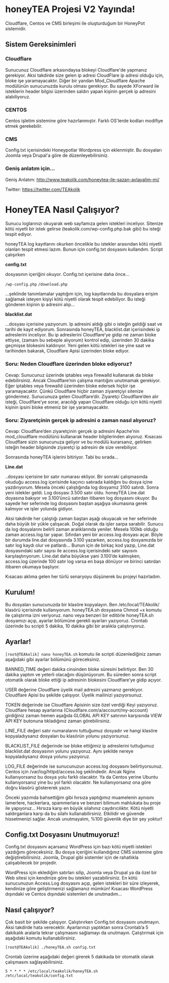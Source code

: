 # honeyTEA Projesi V2 Yayında!

Cloudflare, Centos ve CMS birleşimi ile oluşturduğum bir HoneyPot sistemidir. 

## Sistem Gereksinimleri

### Cloudflare 
Sunucunuz Cloudflare arkasındaysa blokeyi Cloudflare'de yapmanız gerekiyor. Aksi takdirde size gelen ip adresi CloudFlare ip adresi olduğu için, bloke işe yaramayacaktır. Diğer bir yandan Mod_Cloudflare Apache modülünün sunucunuzda kurulu olması gerekiyor. Bu sayede XForward ile isteklerin header bilgisi üzerinden saldırı yapan kişinin gerçek ip adresini alabiliyoruz. 

### CENTOS
Centos işletim sistemine göre hazırlanmıştır. Farklı OS'lerde kodları modifiye etmek gerekebilir.

### CMS
Config.txt içerisindeki Honeypotlar Wordpress için eklenmiştir. Bu dosyaları Joomla veya Drupal'a göre de düzenleyebilirsiniz.

### Geniş anlatım için...

Geniş Anlatım: http://www.teakolik.com/honeytea-ile-sazan-avlayalim-mi/

Twitter: https://twitter.com/TEAkolik

# HoneyTEA Nasıl Çalışıyor?

Sunucu loglarınızı okuyarak web sayfamıza gelen istekleri inceliyor. Sitenize kötü niyetli bir istek gelirse (teakolik.com/wp-config.php.bak gibi) bu isteği tespit ediyor.

honeyTEA log kayıtlarını okurken öncelikle bu istekler arasından kötü niyetli olanları tespit etmesi lazım. Bunun için config.txt dosyasını kullandım. Script çalışırken

**config.txt**

dosyasının içeriğini okuyor. Config.txt içerisine daha önce…

`/wp-config.php`
`/download.php`

…şeklinde tanımlamalar yaptığım için, log kayıtlarında bu dosyalara erişim sağlamak isteyen kişiyi kötü niyetli olarak tespit edebiliyor. Bu isteği gönderen kişinin ip adresini alıp…

**blacklist.dat**

…dosyası içerisine yazıyorum. Ip adresini aldığı gibi o isteğin geldiği saat ve tarihi de kayıt ediyorum. Sonrasında honeyTEA, blacklist.dat içerisindeki ip adreslerini inceliyor. Bu ip adreslerini Cloudflare’ye gidip ne zaman bloke ettiyse, (zamanı bu sebeple alıyorum) kontrol edip, üzerinden 30 dakika geçmişse blokesini kaldırıyor. Yeni gelen kötü istekleri ise yine saat ve tarihinden bakarak, Cloudflare Apisi üzerinden bloke ediyor.

### Soru: Neden Cloudflare üzerinden bloke ediyoruz?

Cevap: Sunucunuz üzerinde iptables veya firewalld kullanarak da bloke edebilirsiniz. Ancak Cloudflare’nin çalışma mantığını unutmamak gerekiyor. Eğer iptables veya firewalld üzerinden bloke edersek hiçbir işe yaramayacaktır. Çünkü Cloudflare hiçbir zaman ziyaretçiyi sitenize göndermez. Sunucunuza gelen Cloudflare’dir. Ziyaretçi Cloudflare’den alır isteği, Cloudflare’ye sorar, aracılığı yapan Cloudflare olduğu için kötü niyetli kişinin ipsini bloke etmeniz bir işe yaramayacaktır.

### Soru: Ziyaretçinin gerçek ip adresini o zaman nasıl alıyoruz?

Cevap: Cloudflare’den ziyaretçinin gerçek ip adresini Apache’nin mod_cloudflare modülünü kullanarak header bilgilerinden alıyoruz. Kısacası Cloudflare sizin sunucunuza geliyor ve bu modülü kurarsanız, gelirken isteğin header bilgisinde ziyaretçi ip adresini de size verebiliyor.

Sonrasında honeyTEA işlerini bitiriyor. Tabi bu sırada…

**Line.dat**

..dosyası içerisine bir satır numarası ekliyor. Bir sonraki çalışmasında okuduğu access.log içerisinde kaçıncı satırada kaldığını bu dosya içine yazdırıyorum. Mesela önceki çalıştığında log dosyamız 3100 satırdı. Sonra yeni istekler geldi. Log dosyası 3.500 satır oldu. honeyTEA Line.dat doyasına bakıyor ve 3.100’üncü satırdan itibaren log dosyasını okuyor. Bu sayede her seferinde log dosyasını baştan aşağıya okumasına gerek kalmıyor ve işler yolunda gidiyor.

Aksi takdirde her çalıştığı zaman baştan aşağı okuyacak ve her seferinde daha büyük bir yükle çalışacak. Doğal olarak da işler sarpa sarabilir. Sunucu da log dosyalarını belirli zaman aralıklarında yeniler. Mesela 100kb olduğu zaman access.log.tar yapar. Sıfırdan yeni bir access.log dosyası açar. Böyle bir durumda line.dat dosyasında 3.100 yazarken, access.log dosyamızda bir satır log kaydı olur ve patlardı… Bunun için de birkaç kod yazıp, Line.dat dosyasındaki satır sayısı ile access.log içerisindeki satır sayısını karşılaştırıyorum. Line.dat daha büyükse yani 3.100’de kalmışken, access.log üzerinde 100 satır log varsa en başa dönüyor ve birinci satırdan itibaren okumaya başlıyor.

Kısacası aklıma gelen her türlü senaryoyu düşünerek bu projeyi hazırladım.

## Kurulum!

Bu dosyaları sunucunuzda bir klasöre kopyalayın. Ben /etc/local/TEAkolik/ klasörü içerisinde kullanıyorum.
honeyTEA.sh dosyasına Chmod +x komutu ile çalıştırma izni veriyoruz.
nano veya benzeri bir editörle honeyTEA.sh dosyamızı açıp, ayarlar bölümüne gerekli ayarları yazıyoruz.
Crontab üzerinde bu scripti 5 dakika, 10 dakika gibi bir aralıkla çalıştırıyoruz.

## Ayarlar!

`[root@TEAkolik] nano honeyTEA.sh` komutu ile scripti düzenlediğiniz zaman aşağıdaki gibi ayarlar bölümünü göreceksiniz.

BANNED_TIME değeri dakika cinsinden bloke süresini belirtiyor. Ben 30 dakika yaptım ve yeterli olacağını düşünüyorum. Bu süreden sonra script otomatik olarak bloke ettiği ip adresinin blokesini Cloudflare’ye gidip açıyor.

USER değerine Cloudflare üyelik mail adresini yazmanız gerekiyor. Cloudflare Apisi bu şekilde çalışıyor. Üyelik mailinizi yazıyorsunuz.

TOKEN değerinde ise Cloudflare Apisinin size özel verdiği Keyi yazıyoruz. Cloudflare hesap ayarlarına (Cloudflare.com/a/account/my-account) girdiğiniz zaman hemen aşağıda GLOBAL API KEY satırının karşısında VIEW API KEY butonuna tıkladığınız zaman görebilirsiniz.

LINE_FILE değeri satır numaralarını tuttuğumuz dosyadır ve hangi klasöre kopyaladıysanız dosyaları bu klasörün yolunu yazıyorsunuz.

BLACKLIST_FILE değerinde ise bloke ettiğimiz ip adreslerini tuttuğumuz blacklist.dat dosyasının yolunu yazıyoruz. Aynı şekilde nereye kopyaladıysanız dosya yolunu yazıyoruz.

LOG_FILE değerinde ise sunucunuzun access.log dosyasını belirtiyorsunuz. Centos için /var/log/httpd/access.log şeklindedir. Ancak Nginx kullanıyorsanız bu dosya yolu farklı olacaktır. Ya da Centos yerine Ubuntu kullanıyorsanız yine bu yol farklı olacaktır. Ne kullanıyorsanız ona göre doğru klasörü göstererek yazın.

Önceki yazımda bahsettiğim gibi hırsıza yaptığımız muamelenin aynısını lamerlere, hackerlara, spammerlara ve benzeri bilimum mahlukata bu proje ile yapıyoruz… Hırsıza karşı en büyük silahınız caydırıcılıktır. Kötü niyetli saldırganlara karşı da bu silahı kullanabilirsiniz. Etkilidir ve güvende hissetmenizi sağlar. Ancak unutmayalım, %100 güvenlik diye bir şey yoktur!

## Config.txt Dosyasını Unutmuyoruz!

Config.txt dosyasını açarsanız WordPress için bazı kötü niyetli istekleri yazdığımı göreceksiniz. Bu dosya içeriğini kullandığınız CMS sistemine göre değiştirebilirsiniz. Joomla, Drupal gibi sistemler için de rahatlıkla çalışabilecek bir projedir.

WordPress için eklediğim satırları silip, Joomla veya Drupal ya da özel bir Web sitesi için kendinize göre bu istekleri yazabilirsiniz. En kötü sunucunuzun Access.Log dosyasını açıp, gelen istekleri bir süre izleyerek, kendinize göre geliştirmenizi sağlamanız mümkün! Kısacası WordPress dışındaki ve Centos dışındaki sistemleri de unutmadım…

## Nasıl çalışıyor?

Çok basit bir şekilde çalışıyor. Çalıştırırken Config.txt dosyasını unutmayın. Aksi takdirde hata verecektir. Ayarlarınızı yaptıktan sonra Crontab’a 5 dakikalık aralarla tekrar çalışmasını sağlamayı da unutmayın. Çalıştırmak için aşağıdaki komutu kullanabilirsiniz.

`[root@TEAkolik] ./honeyTEA.sh config.txt `

Crontab üzerine aşağıdaki değeri girerek 5 dakikada bir otomatik olarak çalışmasını sağlayabilirsiniz.

`5 * * * * /etc/local/teakolik/honeyTEA.sh  /etc/local/teakolik/config.txt`

